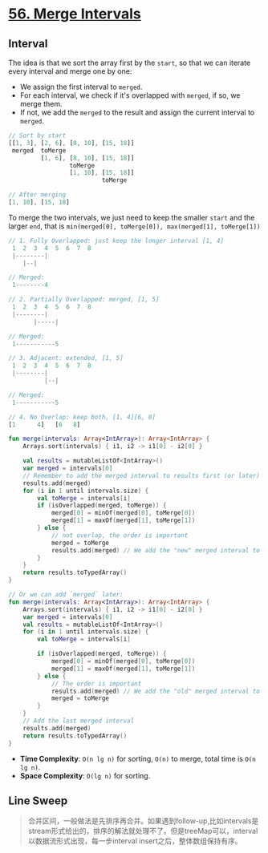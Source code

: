 # [56. Merge Intervals](https://leetcode.com/problems/merge-intervals/)

## Interval
The idea is that we sort the array first by the `start`, so that we can iterate every interval and merge one by one:
* We assign the first interval to `merged`.
* For each interval, we check if it's overlapped with `merged`, if so, we merge them.
* If not, we add the `merged` to the result and assign the current interval to `merged`.

```js
// Sort by start
[[1, 3], [2, 6], [8, 10], [15, 18]]
 merged  toMerge
         [1, 6], [8, 10], [15, 18]]
                 toMerge
                 [1, 10], [15, 18]]
                          toMerge

// After merging
[1, 10], [15, 18]
```

To merge the two intervals, we just need to keep the smaller `start` and the larger `end`, that is `min(merged[0], toMerge[0]), max(merged[1], toMerge[1])`

```js
// 1. Fully Overlapped: just keep the longer interval [1, 4]
 1  2  3  4  5  6  7  8
 |--------|
    |--|

// Merged:
 1--------4

// 2. Partially Overlapped: merged, [1, 5]
 1  2  3  4  5  6  7  8
 |--------|
       |-----|

// Merged:
 1-----------5

// 3. Adjacent: extended, [1, 5]
 1  2  3  4  5  6  7  8
 |--------|
          |--|

// Merged:
 1-----------5

// 4. No Overlap: keep both, [1, 4][6, 8]
[1      4]   [6   8]
```

```kotlin
fun merge(intervals: Array<IntArray>): Array<IntArray> {
    Arrays.sort(intervals) { i1, i2 -> i1[0] - i2[0] }

    val results = mutableListOf<IntArray>()
    var merged = intervals[0]
    // Remember to add the merged interval to results first (or later)
    results.add(merged)
    for (i in 1 until intervals.size) {
        val toMerge = intervals[i]
        if (isOverlapped(merged, toMerge)) {
            merged[0] = minOf(merged[0], toMerge[0])
            merged[1] = maxOf(merged[1], toMerge[1])
        } else {
            // not overlap, the order is important
            merged = toMerge
            results.add(merged) // We add the "new" merged interval to results
        }
    }
    return results.toTypedArray()
}

// Or we can add `merged` later:
fun merge(intervals: Array<IntArray>): Array<IntArray> {
    Arrays.sort(intervals) { i1, i2 -> i1[0] - i2[0] }
    var merged = intervals[0]
    val results = mutableListOf<IntArray>()
    for (i in 1 until intervals.size) {
        val toMerge = intervals[i]

        if (isOverlapped(merged, toMerge)) {
            merged[0] = minOf(merged[0], toMerge[0])
            merged[1] = maxOf(merged[1], toMerge[1])
        } else {
            // The order is important
            results.add(merged) // We add the "old" merged interval to results
            merged = toMerge
        }
    }
    // Add the last merged interval
    results.add(merged)
    return results.toTypedArray()
}
```

* **Time Complexity**: `O(n lg n)` for sorting, `O(n)` to merge, total time is `O(n lg n)`.
* **Space Complexity**: `O(lg n)` for sorting.

## Line Sweep

> 合并区间，一般做法是先排序再合并。如果遇到follow-up,比如intervals是stream形式给出的，排序的解法就处理不了。但是treeMap可以，interval以数据流形式出现，每一步interval insert之后，整体数组保持有序。